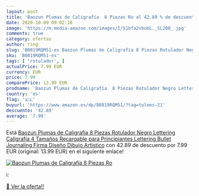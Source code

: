 ```yaml
---
layout: post
title: 'Baozun Plumas de Caligrafía  8 Piezas Ro al 42.89 % de descuento'
date: 2020-10-09 09:02:18
image: 'https://m.media-amazon.com/images/I/51bfa2vbubL._SL200_.jpg'
comments: true
category: ofertas
author: ring
slug: 'B0819RQM51-es Baozun Plumas de Caligrafía 8 Piezas Rotulador Negro...'
sku: 'B0819RQM51-es'
tags: [ 'rotulador', ]
actualPrice: 7.99 EUR
currency: EUR
price: 7.99
comparePrice: 13.99 EUR
prodname: 'Baozun Plumas de Caligrafía  8 Piezas Rotulador Negro Lettering Caligrafía 4 Tamaños Recargable para Principiantes Lettering Bullet Journaling Firma Diseño Dibujo Artístico'
country: 'es'
flag: '🇪🇸'
buyurl: 'https://www.amazon.es/dp/B0819RQM51/?tag=tolees-21'
descuento: '42.89'
average: '7.99'
---
```


Está [Baozun Plumas de Caligrafía  8 Piezas Rotulador Negro Lettering Caligrafía 4 Tamaños Recargable para Principiantes Lettering Bullet Journaling Firma Diseño Dibujo Artístico](https://www.amazon.es/dp/B0819RQM51/?tag=tolees-21) con 42.89 de descuento por 7.99 EUR (original: 13.99 EUR) en el siguiente enlace!

[![Baozun Plumas de Caligrafía  8 Piezas Ro](https://m.media-amazon.com/images/I/51bfa2vbubL._SL200_.jpg)](https://www.amazon.es/dp/B0819RQM51/?tag=tolees-21)

ℹ️:


[🛒 Ver la oferta!!](https://www.amazon.es/dp/B0819RQM51/?tag=tolees-21)

